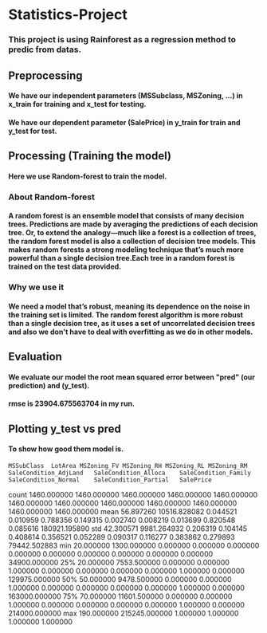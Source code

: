 # Statistics-Project
### This project is using Rainforest as a regression method to predic from datas.
## Preprocessing
#### We have our independent parameters (MSSubclass, MSZoning, ...) in x_train for training and x_test for testing.
#### We have our dependent parameter (SalePrice) in y_train for train and y_test for test.

## Processing (Training the model)
#### Here we use Random-forest to train the model. 
### About Random-forest
#### A random forest is an ensemble model that consists of many decision trees. Predictions are made by averaging the predictions of each decision tree. Or, to extend the analogy—much like a forest is a collection of trees, the random forest model is also a collection of decision tree models. This makes random forests a strong modeling technique that’s much more powerful than a single decision tree.Each tree in a random forest is trained on the test data provided.
### Why we use it
#### We need a model that’s robust, meaning its dependence on the noise in the training set is limited. The random forest algorithm is more robust than a single decision tree, as it uses a set of uncorrelated decision trees and also we don't have to deal with overfitting as we do in other models.

## Evaluation
#### We evaluate our model the root mean squared error between "pred" (our prediction) and (y_test).
#### rmse is 23904.675563704 in my run.

## Plotting y_test vs pred
#### To show how good them model is.

	MSSubClass	LotArea	MSZoning_FV	MSZoning_RH	MSZoning_RL	MSZoning_RM	SaleCondition_AdjLand	SaleCondition_Alloca	SaleCondition_Family	SaleCondition_Normal	SaleCondition_Partial	SalePrice
count	1460.000000	1460.000000	1460.000000	1460.000000	1460.000000	1460.000000	1460.000000	1460.000000	1460.000000	1460.000000	1460.000000	1460.000000
mean	56.897260	10516.828082	0.044521	0.010959	0.788356	0.149315	0.002740	0.008219	0.013699	0.820548	0.085616	180921.195890
std	42.300571	9981.264932	0.206319	0.104145	0.408614	0.356521	0.052289	0.090317	0.116277	0.383862	0.279893	79442.502883
min	20.000000	1300.000000	0.000000	0.000000	0.000000	0.000000	0.000000	0.000000	0.000000	0.000000	0.000000	34900.000000
25%	20.000000	7553.500000	0.000000	0.000000	1.000000	0.000000	0.000000	0.000000	0.000000	1.000000	0.000000	129975.000000
50%	50.000000	9478.500000	0.000000	0.000000	1.000000	0.000000	0.000000	0.000000	0.000000	1.000000	0.000000	163000.000000
75%	70.000000	11601.500000	0.000000	0.000000	1.000000	0.000000	0.000000	0.000000	0.000000	1.000000	0.000000	214000.000000
max	190.000000	215245.000000	1.000000	1.000000	1.000000	1.000000	
